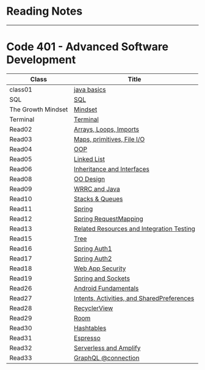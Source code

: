 # Reading Notes
---
# Code 401 - Advanced Software Development


| Class      | Title |
| ----------- | ----------- |
| class01      | [java basics](https://hashem98.github.io/reading-notes/basics/Basic)       |
| SQL      | [SQL](https://hashem98.github.io/reading-notes/SQL/SQL)       |
| The Growth Mindset      | [Mindset](https://hashem98.github.io/reading-notes/Mindset/Mindset)       |
| Terminal      | [Terminal](https://hashem98.github.io/reading-notes/Terminal/TERMINAL)       |
| Read02  | [Arrays, Loops, Imports](https://hashem98.github.io/reading-notes/class02/Read02)       |
| Read03  | [Maps, primitives, File I/O](https://hashem98.github.io/reading-notes/class03/Read03)       |
| Read04  | [OOP](https://hashem98.github.io/reading-notes/class04/Read04)       |
| Read05  | [Linked List](https://hashem98.github.io/reading-notes/class05/Read05)       |
| Read06  | [Inheritance and Interfaces](https://hashem98.github.io/reading-notes/class06/Read06)       |
| Read08  | [OO Design](https://hashem98.github.io/reading-notes/class08/Read08)       |
| Read09  | [WRRC and Java](https://hashem98.github.io/reading-notes/class09/Read09)       |
| Read10  | [ Stacks & Queues](https://hashem98.github.io/reading-notes/class10/Read10)       |
| Read11  | [Spring](https://hashem98.github.io/reading-notes/class11/Read11)       |
| Read12  | [Spring RequestMapping](https://hashem98.github.io/reading-notes/class12/Read12)       |
| Read13  | [Related Resources and Integration Testing](https://hashem98.github.io/reading-notes/class13/Read13)       |
| Read15  | [Tree](https://hashem98.github.io/reading-notes/class15/Read15)       |
| Read16  | [Spring Auth1](https://hashem98.github.io/reading-notes/class16/Read16)       |
| Read17  | [Spring Auth2](https://hashem98.github.io/reading-notes/class17/Read17)       |
| Read18  | [Web App Security](https://hashem98.github.io/reading-notes/class18/Read18)       |
| Read19  | [Spring and Sockets](https://hashem98.github.io/reading-notes/class19/Read19)       |
| Read26  | [Android Fundamentals](https://hashem98.github.io/reading-notes/class26/Read26)       |
| Read27  | [Intents, Activities, and SharedPreferences](https://hashem98.github.io/reading-notes/class27/Read27)       |
| Read28  | [RecyclerView](https://hashem98.github.io/reading-notes/class28/Read28)       |
| Read29  | [Room](https://hashem98.github.io/reading-notes/class29/read29)       |
| Read30  | [Hashtables](https://hashem98.github.io/reading-notes/class30/Read30)       |
| Read31  | [Espresso](https://hashem98.github.io/reading-notes/class31/Read31)       |
| Read32  | [Serverless and Amplify](https://hashem98.github.io/reading-notes/class32/Read32)       |
| Read33  | [GraphQL @connection](https://hashem98.github.io/reading-notes/class33/Read33)       |


























  

